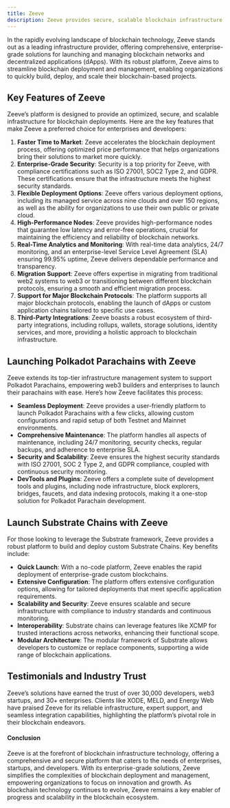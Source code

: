 ```yaml
---
title: Zeeve
description: Zeeve provides secure, scalable blockchain infrastructure solutions for quick deployment and management of blockchain networks and dApps.
---
```


In the rapidly evolving landscape of blockchain technology, Zeeve stands out as a leading infrastructure provider, offering comprehensive, enterprise-grade solutions for launching and managing blockchain networks and decentralized applications (dApps). With its robust platform, Zeeve aims to streamline blockchain deployment and management, enabling organizations to quickly build, deploy, and scale their blockchain-based projects.

## Key Features of Zeeve
Zeeve’s platform is designed to provide an optimized, secure, and scalable infrastructure for blockchain deployments. Here are the key features that make Zeeve a preferred choice for enterprises and developers:

1. **Faster Time to Market**: Zeeve accelerates the blockchain deployment process, offering optimized price performance that helps organizations bring their solutions to market more quickly.
2. **Enterprise-Grade Security**: Security is a top priority for Zeeve, with compliance certifications such as ISO 27001, SOC2 Type 2, and GDPR. These certifications ensure that the infrastructure meets the highest security standards.
3. **Flexible Deployment Options**: Zeeve offers various deployment options, including its managed service across nine clouds and over 150 regions, as well as the ability for organizations to use their own public or private cloud.
4. **High-Performance Nodes**: Zeeve provides high-performance nodes that guarantee low latency and error-free operations, crucial for maintaining the efficiency and reliability of blockchain networks.
5. **Real-Time Analytics and Monitoring**: With real-time data analytics, 24/7 monitoring, and an enterprise-level Service Level Agreement (SLA) ensuring 99.95% uptime, Zeeve delivers dependable performance and transparency.
6. **Migration Support**: Zeeve offers expertise in migrating from traditional web2 systems to web3 or transitioning between different blockchain protocols, ensuring a smooth and efficient migration process.
7. **Support for Major Blockchain Protocols**: The platform supports all major blockchain protocols, enabling the launch of dApps or custom application chains tailored to specific use cases.
8. **Third-Party Integrations**: Zeeve boasts a robust ecosystem of third-party integrations, including rollups, wallets, storage solutions, identity services, and more, providing a holistic approach to blockchain infrastructure.

## Launching Polkadot Parachains with Zeeve
Zeeve extends its top-tier infrastructure management system to support Polkadot Parachains, empowering web3 builders and enterprises to launch their parachains with ease. Here’s how Zeeve facilitates this process:

- **Seamless Deployment**: Zeeve provides a user-friendly platform to launch Polkadot Parachains with a few clicks, allowing custom configurations and rapid setup of both Testnet and Mainnet environments.
- **Comprehensive Maintenance**: The platform handles all aspects of maintenance, including 24/7 monitoring, security checks, regular backups, and adherence to enterprise SLA.
- **Security and Scalability**: Zeeve ensures the highest security standards with ISO 27001, SOC 2 Type 2, and GDPR compliance, coupled with continuous security monitoring.
- **DevTools and Plugins**: Zeeve offers a complete suite of development tools and plugins, including node infrastructure, block explorers, bridges, faucets, and data indexing protocols, making it a one-stop solution for Polkadot Parachain development.

## Launch Substrate Chains with Zeeve
For those looking to leverage the Substrate framework, Zeeve provides a robust platform to build and deploy custom Substrate Chains. Key benefits include:
- **Quick Launch**: With a no-code platform, Zeeve enables the rapid deployment of enterprise-grade custom blockchains.
- **Extensive Configuration**: The platform offers extensive configuration options, allowing for tailored deployments that meet specific application requirements.
- **Scalability and Security**: Zeeve ensures scalable and secure infrastructure with compliance to industry standards and continuous monitoring.
- **Interoperability**: Substrate chains can leverage features like XCMP for trusted interactions across networks, enhancing their functional scope.
- **Modular Architecture**: The modular framework of Substrate allows developers to customize or replace components, supporting a wide range of blockchain applications.

## Testimonials and Industry Trust
Zeeve’s solutions have earned the trust of over 30,000 developers, web3 startups, and 30+ enterprises. Clients like XODE, MELD, and Energy Web have praised Zeeve for its reliable infrastructure, expert support, and seamless integration capabilities, highlighting the platform’s pivotal role in their blockchain endeavors.

#### Conclusion
Zeeve is at the forefront of blockchain infrastructure technology, offering a comprehensive and secure platform that caters to the needs of enterprises, startups, and developers. With its enterprise-grade solutions, Zeeve simplifies the complexities of blockchain deployment and management, empowering organizations to focus on innovation and growth. As blockchain technology continues to evolve, Zeeve remains a key enabler of progress and scalability in the blockchain ecosystem.
